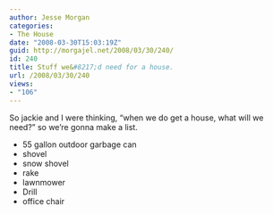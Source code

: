 ```yaml
---
author: Jesse Morgan
categories:
- The House
date: "2008-03-30T15:03:19Z"
guid: http://morgajel.net/2008/03/30/240/
id: 240
title: Stuff we&#8217;d need for a house.
url: /2008/03/30/240
views:
- "106"
---
```


So jackie and I were thinking, “when we do get a house, what will we need?” so we’re gonna make a list.

- 55 gallon outdoor garbage can
- shovel
- snow shovel
- rake
- lawnmower
- Drill
- office chair